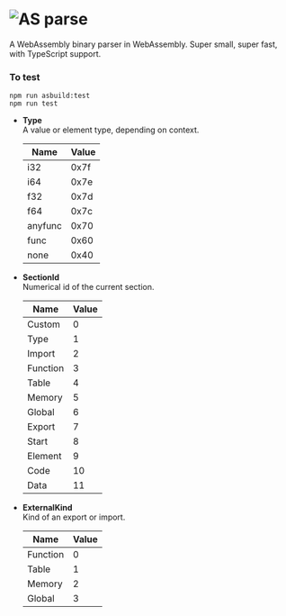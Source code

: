 # ![AS](https://avatars1.githubusercontent.com/u/28916798?s=48) parse

A WebAssembly binary parser in WebAssembly. Super small, super fast, with TypeScript support.

### To test
```
npm run asbuild:test
npm run test
```


* **Type**<br />
  A value or element type, depending on context.

  | Name    | Value
  |---------|-------
  | i32     | 0x7f
  | i64     | 0x7e
  | f32     | 0x7d
  | f64     | 0x7c
  | anyfunc | 0x70
  | func    | 0x60
  | none    | 0x40

* **SectionId**<br />
  Numerical id of the current section.

  | Name     | Value
  |----------|-------
  | Custom   | 0
  | Type     | 1
  | Import   | 2
  | Function | 3
  | Table    | 4
  | Memory   | 5
  | Global   | 6
  | Export   | 7
  | Start    | 8
  | Element  | 9
  | Code     | 10
  | Data     | 11

* **ExternalKind**<br />
  Kind of an export or import.

  | Name     | Value
  |----------|-------
  | Function | 0
  | Table    | 1
  | Memory   | 2
  | Global   | 3

